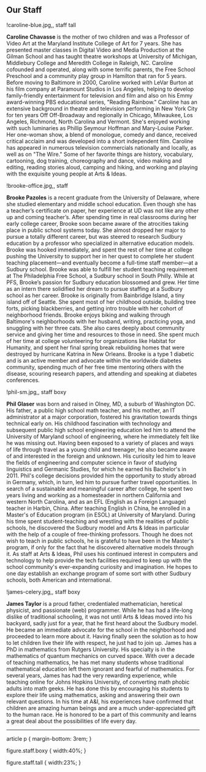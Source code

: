Our Staff
---

!caroline-blue.jpg,, staff tall

**Caroline Chavasse**  is the mother of two children and was a
Professor of Video Art at the Maryland Institute College of Art for 7 years.
She has presented master classes in Digital Video and Media Production at the
Gilman School and has taught theatre workshops at University of Michigan,
Middlebury College and Meredith College in Raleigh, NC. Caroline cofounded and
operated, along with some terrific parents, the Free School Preschool and a
community play group in Hamilton that ran for 5 years.  Before moving to
Baltimore in 2000, Caroline worked with LeVar Burton at his film company at
Paramount Studios in Los Angeles, helping to develop family-friendly
entertainment for television and film and also on his Emmy award-winning PBS
educational series, "Reading Rainbow." Caroline has an extensive background in
theatre and television performing in New York City for ten years Off Off-Broadway and regionally in Chicago, Milwaukee, Los Angeles, Richmond, North
Carolina and Vermont. She's enjoyed working with such luminaries as Phillip
Seymour Hoffman and Mary-Louise Parker. Her one-woman show, a blend of
monologue, comedy and dance, received critical acclaim and was developed into
a short independent film. Caroline has appeared in numerous television
commercials nationally and locally, as well as on "The Wire." Some of her
favorite things are history, vocabulary, cartooning, dog training,
choreography and dance, video making and editing, reading stories aloud,
camping and hiking, and working and playing with the exquisite young people at
Arts & Ideas.


!brooke-office.jpg,, staff

**Brooke Pazoles** is a recent graduate from the
University of Delaware, where she studied elementary and middle school
education. Even though she has a teacher’s certificate on paper, her
experience at UD was not like any other up and coming teacher’s. After
spending time in real classrooms during her early college career, Brooke soon
became aware of the atrocities taking place in public school systems today.
She almost dropped her major to pursue a totally different career, but was
steered to research Sudbury education by a professor who specialized in
alternative education models. Brooke was hooked immediately, and spent the
rest of her time at college pushing the University to support her in her quest
to complete her student teaching placement&mdash;and eventually become a full-time
staff member&mdash;at a Sudbury school. Brooke was able to fulfill her student
teaching requirement at The Philadelphia Free School, a Sudbury school in
South Philly. While at PFS, Brooke’s passion for Sudbury education blossomed
and grew. Her time as an intern there solidified her dream to pursue staffing
at a Sudbury school as her career. Brooke is originally from Bainbridge
Island, a tiny island off of Seattle. She spent most of her childhood outside,
building tree forts, picking blackberries, and getting intro trouble with her
cohort of neighborhood friends. Brooke enjoys biking and walking through
Baltimore's neighborhoods with her husband, writing, practicing yoga, and
snuggling with her three cats. She also cares deeply about community service
and giving her time and resources to those in need. She spent much of her time
at college volunteering for organizations like Habitat for Humanity, and spent
her final spring break rebuilding homes that were destroyed by hurricane
Katrina in New Orleans. Brooke is a type 1 diabetic and is an active member and
advocate within the worldwide diabetes community, spending much of her free
time mentoring others with the disease, scouring research papers, and
attending and speaking at diabetes conferences. 

!phil-sm.jpg,, staff boxy 

**Phil Glaser**  was born and raised in Olney, MD, a suburb of Washington
DC. His father, a public high school math teacher, and his mother, an IT
administrator at a major corporation, fostered his gravitation towards things
technical early on. His childhood fascination with technology and subsequent
public high school engineering education led him to attend the University of
Maryland school of engineering, where he immediately felt like he was missing
out. Having been exposed to a variety of places and ways of life through
travel as a young child and teenager, he also became aware of and interested
in the foreign and unknown. His curiosity led him to leave the fields of
engineering and computer science in favor of studying linguistics and Germanic
Studies, for which he earned his Bachelor's in 2011.  Phil's college decisions
provided him the opportunity to study abroad in Germany, which, in turn, led
him to pursue further travel opportunities. In search of a sustainable and
meaningful career after college, he spent two years living and working as a
homesteader in northern California and western North Carolina, and as an EFL
(English as a Foreign Language) teacher in Harbin, China. After teaching
English in China, he enrolled in a Master's of Education program (in ESOL) at
University of Maryland. During his time spent student-teaching and wrestling
with the realities of public schools, he discovered the Sudbury model and Arts
& Ideas in particular with the help of a couple of free-thinking professors.
Though he does not wish to teach in public schools, he is grateful to have
been in the Master's program, if only for the fact that he discovered
alternative models through it.  As staff at Arts & Ideas, Phil uses
his continued interest in computers and technology to help provide the tech
facilities required to keep up with the school community's ever-expanding
curiosity and imagination. He hopes to one day establish an exchange
program of some sort with other Sudbury schools, both American and
international.

!james-celery.jpg,, staff boxy

**James Taylor**  is a proud father, credentialed mathematician, heretical
physicist, and passionate (web) programmer. While he has had a life-long
dislike of traditional schooling, it was not until Arts & Ideas moved into his
backyard, sadly just for a year, that he first heard about the Sudbury model. 
He became an immediate
advocate for the school in the neighborhood and proceeded to learn more about
it. Having finally seen the solution as to how to let children live their life
with respect, he just had to join up.  James has a PhD in mathematics from
Rutgers University. His specialty is in the mathematics of quantum mechanics
on curved space. With over a decade of teaching mathematics, he has met many
students whose traditional mathematical education left them ignorant and
fearful of mathematics. For several years, James has had the very
rewarding experience, while teaching online for Johns Hopkins University, of
converting math phobic adults into math geeks. He has done this by encouraging his
students to explore their life using mathematics, asking and answering their
own relevant questions.  In his time at A&amp;I, his experiences have confirmed
that children are amazing human beings and are a much under-appreciated gift
to the human race. He is honored to be a part of this community and learns a
great deal about the possibilities of life every day. 

---
article p {
    margin-bottom: 3rem;
}

figure.staff.boxy {
    width:40%;
}

figure.staff.tall {
    width:23%;
}
